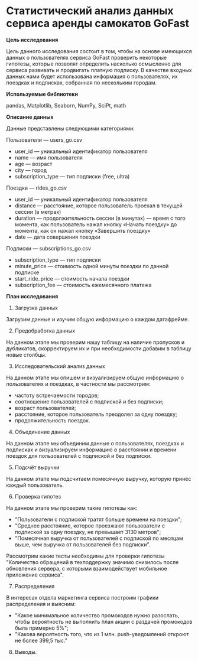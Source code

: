 # Статистический анализ данных сервиса аренды самокатов GoFast

**Цель исследования**

Цель данного исследования состоит в том, чтобы на основе имеющихся данных о пользователях сервиса GoFast проверить некоторые гипотезы, которые позволят определить насколько осмысленно для сервиса развивать и продвигать платную подписку. В качестве входных данных нами будет использована информация о пользователях, их поездках и подписках, собранная по нескольким городам.    

**Используемые библиотеки**

pandas, Matplotlib, Seaborn, NumPy, SciPt, math 

**Описание данных**

Данные представлены следующими категориями:

Пользователи — users_go.csv

* user_id — уникальный идентификатор пользователя
* name — имя пользователя
* age — возраст
* city — город
* subscription_type — тип подписки (free, ultra)

Поездки — rides_go.csv

* user_id — уникальный идентификатор пользователя
* distance — расстояние, которое пользователь проехал в текущей сессии (в метрах)
* duration — продолжительность сессии (в минутах) — время с того момента, как пользователь нажал кнопку «Начать поездку» до момента, как он нажал кнопку «Завершить поездку»
* date — дата совершения поездки

Подписки — subscriptions_go.csv

* subscription_type — тип подписки
* minute_price — стоимость одной минуты поездки по данной подписке
* start_ride_price — стоимость начала поездки
* subscription_fee — стоимость ежемесячного платежа

**План исследования**

1. Загрузка данных

Загрузим данные и изучим общую информацию о каждом датафрейме. 

2. Предобработка данных

На данном этапе мы проверим нашу таблицу на наличие пропусков и дубликатов, скорректируем их и при необходимости добавим в таблицу новые столбцы.

3. Исследовательский анализ данных

На данном этапе мы опишем и визуализируем общую информацию о пользователях и поездках, в частности мы рассмотрим:

* частоту встречаемости городов;
* соотношение пользователей с подпиской и без подписки;
* возраст пользователей;
* расстояние, которое пользователь преодолел за одну поездку;
* продолжительность поездок.

4. Объединение данных

На данном этапе мы объединим данные о пользователях, поездках и подписках и визуализируем информацию о расстоянии и времени поездок для пользователей с подпиской и без подписки.

5. Подсчёт выручки

На данном этапе мы подсчитаем помесячную выручку, которую принёс каждый пользователь.

6. Проверка гипотез

На данном этапе мы проверим такие гипотезы как:

* "Пользователи с подпиской тратят больше времени на поездки"; 
* "Среднее расстояние, которое проезжают пользователи с подпиской за одну поездку, не превышает 3130 метров"; 
* "Помесячная выручка от пользователей с подпиской по месяцам выше, чем выручка от пользователей без подписки".

Рассмотрим какие тесты необходимы для проверки гипотезы "Количество обращений в техподдержку значимо снизилось после обновления сервера, с которыми взаимодействует мобильное приложение сервиса".

7. Распределения

В интересах отдела маркетинга сервиса построим графики распределения и выясним:

* "Какое минимальное количество промокодов нужно разослать, чтобы вероятность не выполнить план акции с раздачей промокодов была примерно 5%";
* "Какова вероятность того, что из 1 млн. push-уведомлений откроют не более 399,5 тыс."

8. Выводы.
